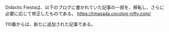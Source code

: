 Didactic Fiestaは、以下のブログに書かれていた記事の一部を、移転し、さらに必要に応じて修正したものである。
https://tmasada.cocolog-nifty.com/

110番からは、新たに追加された記事である。

